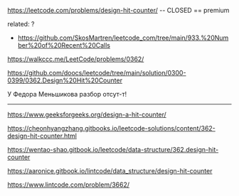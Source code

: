 https://leetcode.com/problems/design-hit-counter/ -- CLOSED == premium

related: ? 
- https://github.com/SkosMartren/leetcode_com/tree/main/933.%20Number%20of%20Recent%20Calls

https://walkccc.me/LeetCode/problems/0362/

https://github.com/doocs/leetcode/tree/main/solution/0300-0399/0362.Design%20Hit%20Counter

У Федора Меньшикова разбор отсут-т!

_____________

https://www.geeksforgeeks.org/design-a-hit-counter/

https://cheonhyangzhang.gitbooks.io/leetcode-solutions/content/362-design-hit-counter.html

https://wentao-shao.gitbook.io/leetcode/data-structure/362.design-hit-counter

https://aaronice.gitbook.io/lintcode/data_structure/design-hit-counter

https://www.lintcode.com/problem/3662/
